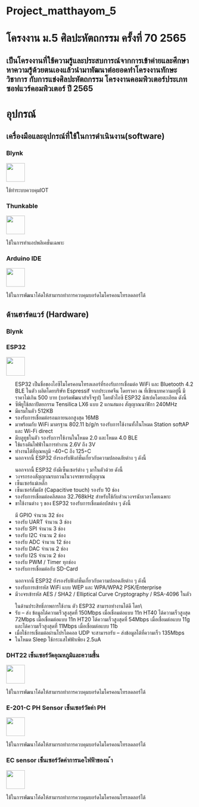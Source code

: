 # Project_matthayom_5
<h1>โครงงาน ม.5 ศิลปะหัตถกรรม ครั้งที่ 70 2565</h1>
<h2>เป็นโครงงานที่ใช้ความรู้และประสบการณ์จากการเข้าค่ายและศึกษาหาความรู้ด้วยตนเองแล้วนำมาพัฒนาต่อยอดทำโครงงานทักษะวิชาการ กับการแข่งศิลปะหัตถกรรม โครงงานคอมพิวเตอร์ประเภทซอฟแวร์คอมพิวเตอร์ ปี 2565</h2> 

<h1>อุปกรณ์</h1>

<h2>เครื่องมือและอุปกรณ์ที่ใช้ในการดำเนินงาน(software)</h2>

<h3>Blynk</h3>
<img src="https://store.kidbright.info/upload/cover-image/1595158904-oAsZux.png" style="width="50px" height="50px" ">
<p>ใช้ทำระบบควบคุมIOT</p>

<h3>Thunkable </h3>
<img src="https://www.nocodeitalia.it/wp-content/uploads/2020/12/thunkable-1-1024x191.png" style="width="50px" height="50px"">
<p>ใช้ในการทำแอปพลิเคชั่นเฉพาะ</p>

<h3>Arduino IDE</h3>
<img src="https://s3.amazonaws.com/eventick-redactor/065c62c2-f169-4c54-a2d8-fee009e9ee1b/arduinoicon2.preview.png" style="width="50px" height="50px"">
<p>ใช้ในการพัฒนาโค้ดให้สามารถทำการควบคุมบอร์ดไมโครคอนโทรลดลอร์ได้</p>

<h2>ด้านฮาร์ดแวร์ (Hardware)
</h2>

<h3>Blynk</h3>

<h3>ESP32</h3>
<img src="https://th.bing.com/th/id/R.b02136248e37bd6f90bc862c685d1f3c?rik=N%2fwa6K%2bWtqqcKw&pid=ImgRaw&r=0" style="width="50px" height="50px"">

<ul>ESP32 เป็นชื่อของไอซีไมโครคอนโทรลเลอร์ที่รองรับการเชื่อมต่อ WiFi และ Bluetooth 4.2 BLE ในตัว ผลิตโดยบริษัท Espressif จากประเทศจีน โดยราคา ณ ที่เขียนบทความอยู่นี้ มีราคาไม่เกิน 500 บาท (บอร์ดพัฒนาสำเร็จรูป) โดยตัวไอซี ESP32 มีสเปคโดยละเอียด ดังนี้
  <li>ซีพียูใช้สถาปัตยกรรม Tensilica LX6 แบบ 2 แกนสมอง สัญญาณนาฬิกา 240MHz</li>
  <li>มีแรมในตัว 512KB</li>
  <li>รองรับการเชื่อมต่อรอมภายนอกสูงสุด 16MB</li>
  <li>มาพร้อมกับ WiFi มาตรฐาน 802.11 b/g/n รองรับการใช้งานทั้งในโหมด Station softAP และ Wi-Fi direct</li>
  <li>มีบลูทูธในตัว รองรับการใช้งานในโหมด 2.0 และโหมด 4.0 BLE</li>
  <li>ใช้แรงดันไฟฟ้าในการทำงาน 2.6V ถึง 3V</li>
  <li>ทำงานได้ที่อุณหภูมิ -40◦C ถึง 125◦C</li>

  <li>นอกจากนี้ ESP32 ยังรองรับฟังก์ชั่นเกี่ยวกับความปลอดภัยต่าง ๆ ดังนี้</li>
</ul>
  <ul>นอกจากนี้ ESP32 ยังมีเซ็นเซอร์ต่าง ๆ มาในตัวด้วย ดังนี้
 <li>วงจรกรองสัญญาณรบกวนในวงจรขยายสัญญาณ</li>
  <li>เซ็นเซอร์แม่เหล็ก</li>
  <li>เซ็นเซอร์สัมผัส (Capacitive touch) รองรับ 10 ช่อง</li>
  <li>รองรับการเชื่อมต่อคลิสตอล 32.768kHz สำหรับใช้กับส่วนวงจรนับเวลาโดยเฉพาะ</li>
  <li>ขาใช้งานต่าง ๆ ของ ESP32 รองรับการเชื่อมต่อบัสต่าง ๆ ดังนี้</li>
</ul>


<ul>มี GPIO จำนวน 32 ช่อง
  <li>รองรับ UART จำนวน 3 ช่อง</li>
  <li>รองรับ SPI จำนวน 3 ช่อง</li>
  <li>รองรับ I2C จำนวน 2 ช่อง</li>
  <li>รองรับ ADC จำนวน 12 ช่อง</li>
  <li>รองรับ DAC จำนวน 2 ช่อง</li>
  <li>รองรับ I2S จำนวน 2 ช่อง</li>
  <li>รองรับ PWM / Timer ทุกช่อง</li>
  <li>รองรับการเชื่อมต่อกับ SD-Card</li>
</ul>

  <ul>นอกจากนี้ ESP32 ยังรองรับฟังก์ชั่นเกี่ยวกับความปลอดภัยต่าง ๆ ดังนี้
  <li>รองรับการเข้ารหัส WiFi แบบ WEP และ WPA/WPA2 PSK/Enterprise</li>
  <li>มีวงจรเข้ารหัส AES / SHA2 / Elliptical Curve Cryptography / RSA-4096 ในตัว</li>
</ul>
  <ul>ในด้านประสิทธิ์ภาพการใช้งาน ตัว ESP32 สามารถทำงานได้ดี โดย\
  <li>รับ – ส่ง ข้อมูลได้ความเร็วสูงสุดที่ 150Mbps เมื่อเชื่อมต่อแบบ 11n HT40 ได้ความเร็วสูงสุด 72Mbps เมื่อเชื่อมต่อแบบ 11n HT20 ได้ความเร็วสูงสุดที่ 54Mbps เมื่อเชื่อมต่อแบบ 11g และได้ความเร็วสูงสุดที่ 11Mbps เมื่อเชื่อมต่อแบบ 11b</li>
  <li>เมื่อใช้การเชื่อมต่อผ่านโปรโตคอล UDP จะสามารถรับ – ส่งข้อมูลได้ที่ความเร็ว 135Mbps</li>
  <li>ในโหมด Sleep ใช้กระแสไฟฟ้าเพียง 2.5uA</li>
</ul>

<h3>DHT22 เซ็นเซอร์วัดอุณหภูมิและความชื้น
</h3>
<img src="https://www.mechatronicstore.cl/wp-content/uploads/2017/05/humidity-temperature-sensor-dht22.jpg" style="width="50px" height="50px"">
<p>ใช้ในการพัฒนาโค้ดให้สามารถทำการควบคุมบอร์ดไมโครคอนโทรลดลอร์ได้</p>

<h3>E-201-C PH Sensor เซ็นเซอร์วัดค่า PH</h3>
<img src="https://s3.amazonaws.com/eventick-redactor/065c62c2-f169-4c54-a2d8-fee009e9ee1b/arduinoicon2.preview.png" style="width="50px" height="50px"">
<p>ใช้ในการพัฒนาโค้ดให้สามารถทำการควบคุมบอร์ดไมโครคอนโทรลดลอร์ได้</p>

<h3>EC sensor เซ็นเซอร์วัดค่าการนeไฟฟ้าของน ้า</h3>
<img src="https://cdn2.botland.com.pl/66532-large_default/gravity-analogowy-czujnik-zasolenia-wody-i-gleby-dfrobot-dfr0300-h.jpg" style="width="50px" height="50px"">
<p>ใช้ในการพัฒนาโค้ดให้สามารถทำการควบคุมบอร์ดไมโครคอนโทรลดลอร์ได้</p>
